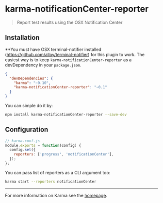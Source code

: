 # karma-notificationCenter-reporter

> Report test results using the OSX Notification Center

## Installation

**You must have OSX terminal-notifier installed (https://github.com/alloy/terminal-notifier) for this plugin to work.
The easiest way is to keep `karma-notificationCenter-reporter` as a devDependency in your `package.json`.
```json
{
  "devDependencies": {
    "karma": "~0.10",
    "karma-notificationCenter-reporter": "~0.1"
  }
}
```

You can simple do it by:
```bash
npm install karma-notificationCenter-reporter --save-dev
```

###

## Configuration
```js
// karma.conf.js
module.exports = function(config) {
  config.set({
    reporters: ['progress', 'notificationCenter'],
  });
};
```

You can pass list of reporters as a CLI argument too:
```bash
karma start --reporters notificationCenter
```

----

For more information on Karma see the [homepage].


[homepage]: http://karma-runner.github.com

